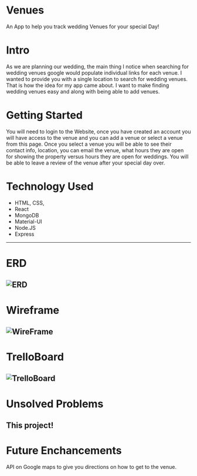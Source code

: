 # Venues
 An App to help you track wedding Venues for your special Day!

# Intro
As we are planning our wedding, the main thing I notice when searching for wedding venues google would populate individual links for each venue. I wanted to provide you with a single location to search for wedding venues. That is how the idea for my app came about. I want to make finding wedding venues easy and along with being able to add venues. 

# Getting Started
You will need to login to the Website, once you have created an account you will have access to the venue and you can add a venue or select a venue from this page. Once you select a venue you will be able to see their contact info, location, you can email the venue, what hours they are open for showing the property versus hours they are open for weddings. You will be able to leave a review of the venue after your special day over.

# Technology Used
- HTML, CSS,
- React
- MongoDB
- Material-UI
- Node.JS
- Express
---

# ERD
![ERD](https://i.imgur.com/p2Gf5Da.jpg)
---
# Wireframe
![WireFrame](https://i.imgur.com/CePbFc3.jpg)
---
# TrelloBoard
![TrelloBoard](https://i.imgur.com/ibc51Yo.jpg)
---
# Unsolved Problems 
This project!
---
# Future Enchancements
API on Google maps to give you directions on how to get to the venue.



